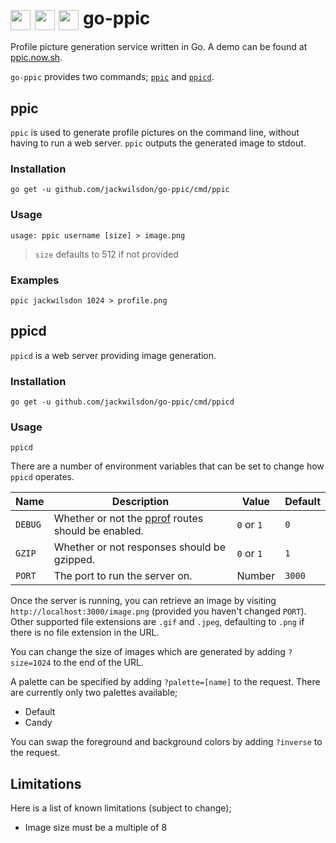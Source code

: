 # <img src="./assets/go-ppic.png" width="32" height="32" valign="middle"> <img src="./assets/hello-world.png" width="32" height="32" valign="middle"> <img src="./assets/jackwilsdon.png" width="32" height="32" valign="middle"> go-ppic

Profile picture generation service written in Go. A demo can be found at [ppic.now.sh](https://ppic.now.sh/hello).

`go-ppic` provides two commands; [`ppic`](#ppic) and [`ppicd`](#ppicd).

## ppic

`ppic` is used to generate profile pictures on the command line, without having to run a web server. `ppic` outputs the generated image to stdout.

### Installation

```Shell
go get -u github.com/jackwilsdon/go-ppic/cmd/ppic
```

### Usage

```Text
usage: ppic username [size] > image.png
```

> `size` defaults to 512 if not provided

### Examples

```Shell
ppic jackwilsdon 1024 > profile.png
```

## ppicd

`ppicd` is a web server providing image generation.

### Installation

```Shell
go get -u github.com/jackwilsdon/go-ppic/cmd/ppicd
```

### Usage

```Shell
ppicd
```

There are a number of environment variables that can be set to change how `ppicd` operates.

| Name    | Description                                                                                  | Value      | Default |
|---------|----------------------------------------------------------------------------------------------|------------|---------|
| `DEBUG` | Whether or not the [pprof](https://golang.org/pkg/net/http/pprof/) routes should be enabled. | `0` or `1` | `0`     |
| `GZIP`  | Whether or not responses should be gzipped.                                                  | `0` or `1` | `1`     |
| `PORT`  | The port to run the server on.                                                               | Number     | `3000`  |

Once the server is running, you can retrieve an image by visiting `http://localhost:3000/image.png` (provided you haven't changed `PORT`). Other supported file extensions are `.gif` and `.jpeg`, defaulting to `.png` if there is no file extension in the URL.

You can change the size of images which are generated by adding `?size=1024` to the end of the URL.

A palette can be specified by adding `?palette=[name]` to the request. There are currently only two palettes available;

* Default
* Candy

You can swap the foreground and background colors by adding `?inverse` to the request.

## Limitations

Here is a list of known limitations (subject to change);

* Image size must be a multiple of 8

